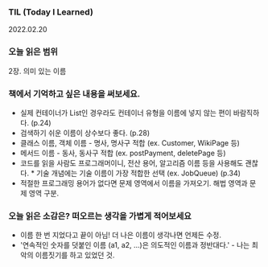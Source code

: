 ### TIL (Today I Learned)

2022.02.20

### 오늘 읽은 범위

2장. 의미 있는 이름

### 책에서 기억하고 싶은 내용을 써보세요.

* 실제 컨테이너가 List인 경우라도 컨테이너 유형을 이름에 넣지 않는 편이 바람직하다. (p.24)
* 검색하기 쉬운 이름이 상수보다 좋다. (p.28)
* 클래스 이름, 객체 이름 - 명사, 명사구 적합 (ex. Customer, WikiPage 등)
* 메서드 이름 - 동사, 동사구 적합 (ex. postPayment, deletePage 등)
* 코드를 읽을 사람도 프로그래머이니, 전산 용어, 알고리즘 이름 등을 사용해도 괜찮다. * 기술 개념에는 기술 이름이 가장 적합한 선택 (ex. JobQueue) (p.34)
* 적절한 프로그래밍 용어가 없다면 문제 영역에서 이름을 가져오기. 해법 영역과 문제 영역 구분.

### 오늘 읽은 소감은? 떠오르는 생각을 가볍게 적어보세요

* 이름 한 번 지었다고 끝이 아님! 더 나은 이름이 생각나면 언제든 수정.
* '연속적인 숫자를 덧붙인 이름 (a1, a2, ...)은 의도적인 이름과 정반대다.' - 나는 최악의 이름짓기를 하고 있었던 것.

